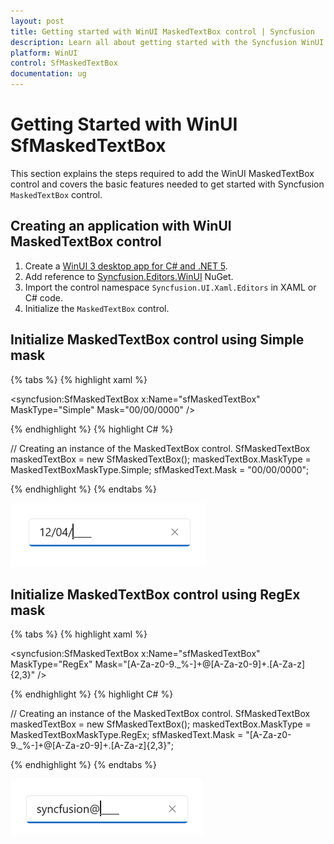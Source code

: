 ```yaml
---
layout: post
title: Getting started with WinUI MaskedTextBox control | Syncfusion
description: Learn all about getting started with the Syncfusion WinUI MaskedTextBox (SfMaskedTextBox) control and its basic features here.
platform: WinUI
control: SfMaskedTextBox
documentation: ug
---
```


# Getting Started with WinUI SfMaskedTextBox

This section explains the steps required to add the WinUI MaskedTextBox control and covers the basic features needed to get started with Syncfusion `MaskedTextBox` control.

## Creating an application with WinUI MaskedTextBox control

1. Create a [WinUI 3 desktop app for C# and .NET 5](https://docs.microsoft.com/en-us/windows/apps/winui/winui3/get-started-winui3-for-desktop).
2. Add reference to [Syncfusion.Editors.WinUI](https://www.nuget.org/packages/Syncfusion.Editors.WinUI) NuGet. 
3. Import the control namespace `Syncfusion.UI.Xaml.Editors` in XAML or C# code.
4. Initialize the `MaskedTextBox` control.

## Initialize MaskedTextBox control using Simple mask

{% tabs %}
{% highlight xaml %}

<Page
    x:Class="GettingStarted.MainPage"
    xmlns="http://schemas.microsoft.com/winfx/2006/xaml/presentation"
    xmlns:x="http://schemas.microsoft.com/winfx/2006/xaml"
    xmlns:local="using:GettingStarted"
    xmlns:d="http://schemas.microsoft.com/expression/blend/2008"
    xmlns:mc="http://schemas.openxmlformats.org/markup-compatibility/2006"
    xmlns:syncfusion="using:Syncfusion.UI.Xaml.Editors"
    mc:Ignorable="d"
    Background="{ThemeResource ApplicationPageBackgroundThemeBrush}">
    <Grid>
        <!--Adding SfMaskedTextBox control with Simple mask.-->
        <syncfusion:SfMaskedTextBox x:Name="sfMaskedTextBox"
                                    MaskType="Simple"
                                    Mask="00/00/0000" />
    </Grid>
</Page>

{% endhighlight %}
{% highlight C# %}

// Creating an instance of the MaskedTextBox control.
SfMaskedTextBox maskedTextBox = new SfMaskedTextBox();
maskedTextBox.MaskType = MaskedTextBoxMaskType.Simple;
sfMaskedText.Mask = "00/00/0000";

{% endhighlight %}
{% endtabs %}

![MaskedTextBox control overview in WinUI](MaskedTextBox_Images/winui_getting_started_simple_mask.png)

## Initialize MaskedTextBox control using RegEx mask

{% tabs %}
{% highlight xaml %}

<Page
    x:Class="GettingStarted.MainPage"
    xmlns="http://schemas.microsoft.com/winfx/2006/xaml/presentation"
    xmlns:x="http://schemas.microsoft.com/winfx/2006/xaml"
    xmlns:local="using:GettingStarted"
    xmlns:d="http://schemas.microsoft.com/expression/blend/2008"
    xmlns:mc="http://schemas.openxmlformats.org/markup-compatibility/2006"
    xmlns:syncfusion="using:Syncfusion.UI.Xaml.Editors"
    mc:Ignorable="d"
    Background="{ThemeResource ApplicationPageBackgroundThemeBrush}">
    <Grid>
        <!--Adding SfMaskedTextBox control with RegEx mask type.-->
        <syncfusion:SfMaskedTextBox x:Name="sfMaskedTextBox"
                                    MaskType="RegEx"
                                    Mask="[A-Za-z0-9._%-]+@[A-Za-z0-9]+.[A-Za-z]{2,3}" />
    </Grid>
</Page>

{% endhighlight %}
{% highlight C# %}

// Creating an instance of the MaskedTextBox control.
SfMaskedTextBox maskedTextBox = new SfMaskedTextBox();
maskedTextBox.MaskType = MaskedTextBoxMaskType.RegEx;
sfMaskedText.Mask = "[A-Za-z0-9._%-]+@[A-Za-z0-9]+.[A-Za-z]{2,3}";

{% endhighlight %}
{% endtabs %}

![MaskedTextBox control overview in WinUI](MaskedTextBox_Images/winui_getting_started_regex_mask.png)